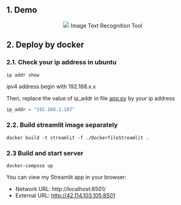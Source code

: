 ## 1. Demo
<p align="center">
    <img src="https://images.viblo.asia/3b3e0702-7e9c-45f5-9e6d-871d0b3364f0.png" >
Image Text Recognition Tool
</p>

## 2. Deploy by docker
### 2.1. Check your ip address in ubuntu 
```
ip addr show
```
ipv4 address begin with 192.168.x.x

Then, replace the value of ip_addr in file [app.py](https://github.com/buiquangmanhhp1999/VietnameseRecognitionTool/blob/develop/app.py) by your ip address
```python
ip_addr = "192.168.1.187"
```
### 2.2. Build streamlit image separately

```
docker build -t streamlit -f ./DockerfileStreamlit .
```

### 2.3 Build and start server 
```
docker-compose up
```
You can view my Streamlit app in your browser:

- Network URL: http://localhost:8501/
- External URL: http://42.114.103.105:8501